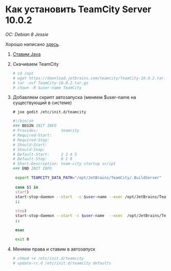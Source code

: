 # Как установить TeamCity Server 10.0.2
*OC: Debian 8 Jessie*

Хорошо написано [здесь](http://maxim.rubchinsky.com/install-teamcity-ubuntu/).

1. [Ставим Java](https://linux.nesterof.com/install_java_8_ppa.html)
2. Скачиваем TeamCity 
   ```bash
   # cd /opt
   # wget https://download.jetbrains.com/teamcity/TeamCity-10.0.2.tar.gz
   # tar -xvf TeamCity-10.0.2.tar.gz
   # chown -R $user-name TeamCity
   ```
   
3. Добавляем скрипт автозапуска (меняем $user-name на существующий в системе)
   ```
   # joe gedit /etc/init.d/teamcity
   ```
   ```bash
   #!/bin/sh
   ### BEGIN INIT INFO
   # Provides:          teamcity
   # Required-Start:
   # Required-Stop:
   # Should-Start:
   # Should-Stop:
   # Default-Start:     2 3 4 5
   # Default-Stop:      0 1 6
   # Short-Description: team-city startup script
   ### END INIT INFO

    export TEAMCITY_DATA_PATH="/opt/JetBrains/TeamCity/.BuildServer"
         
    case $1 in
    start)
    start-stop-daemon --start  -c $user-name --exec /opt/JetBrains/TeamCity/bin/runAll.sh start
    ;;
         
    stop)
    start-stop-daemon --start -c $user-name  --exec  /opt/JetBrains/TeamCity/bin/runAll.sh stop
    ;;
         
    esac
         
    exit 0
   ```
   
4. Меняем права и ставим в автозапуск
   ```bash
   # chmod +x /etc/init.d/teamcity
   # update-rc.d /etc/init.d/teamcity defaults
   ```


